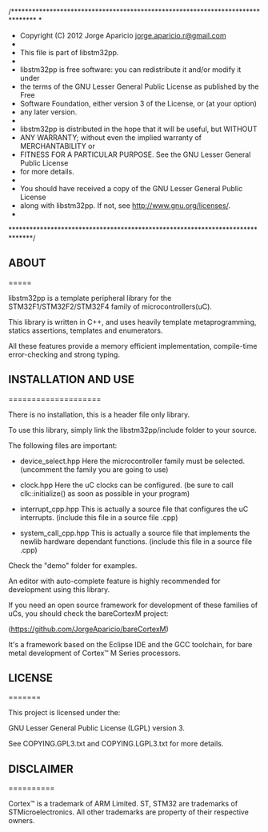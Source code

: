 /*******************************************************************************
 *
 * Copyright (C) 2012 Jorge Aparicio <jorge.aparicio.r@gmail.com>
 *
 * This file is part of libstm32pp.
 *
 * libstm32pp is free software: you can redistribute it and/or modify it under
 * the terms of the GNU Lesser General Public License as published by the Free
 * Software Foundation, either version 3 of the License, or (at your option)
 * any later version.
 *
 * libstm32pp is distributed in the hope that it will be useful, but WITHOUT
 * ANY WARRANTY; without even the implied warranty of MERCHANTABILITY or
 * FITNESS FOR A PARTICULAR PURPOSE. See the GNU Lesser General Public License
 * for more details.
 *
 * You should have received a copy of the GNU Lesser General Public License
 * along with libstm32pp. If not, see <http://www.gnu.org/licenses/>.
 *
 ******************************************************************************/

## ABOUT
=====

libstm32pp is a template peripheral library for the STM32F1/STM32F2/STM32F4
family of microcontrollers(uC).

This library is written in C++, and uses heavily template metaprogramming,
statics assertions, templates and enumerators.

All these features provide a memory efficient implementation, compile-time
error-checking and strong typing.

## INSTALLATION AND USE
====================

There is no installation, this is a header file only library.

To use this library, simply link the libstm32pp/include folder to your source.

The following files are important:

+ device_select.hpp     Here the microcontroller family must be selected.
                        (uncomment the family you are going to use)

+ clock.hpp             Here the uC clocks can be configured.
                        (be sure to call clk::initialize() as soon as possible
                         in your program)
                         
+ interrupt_cpp.hpp     This is actually a source file that configures the uC
                        interrupts.
                        (include this file in a source file .cpp)
                        
+ system_call_cpp.hpp   This is actually a source file that implements the
                        newlib hardware dependant functions.
                        (include this file in a source file .cpp)

Check the "demo" folder for examples.

An editor with auto-complete feature is highly recommended for development using
this library.

If you need an open source framework for development of these families of uCs, 
you should check the bareCortexM project:

(https://github.com/JorgeAparicio/bareCortexM)

It's a framework based on the Eclipse IDE and the GCC toolchain, for bare metal
development of Cortex™ M Series processors.

## LICENSE
=======

This project is licensed under the:

GNU Lesser General Public License (LGPL) version 3.

See COPYING.GPL3.txt and COPYING.LGPL3.txt for more details. 

## DISCLAIMER
==========

Cortex™ is a trademark of ARM Limited. ST, STM32 are trademarks of 
STMicroelectronics. All other trademarks are property of their respective
owners.
